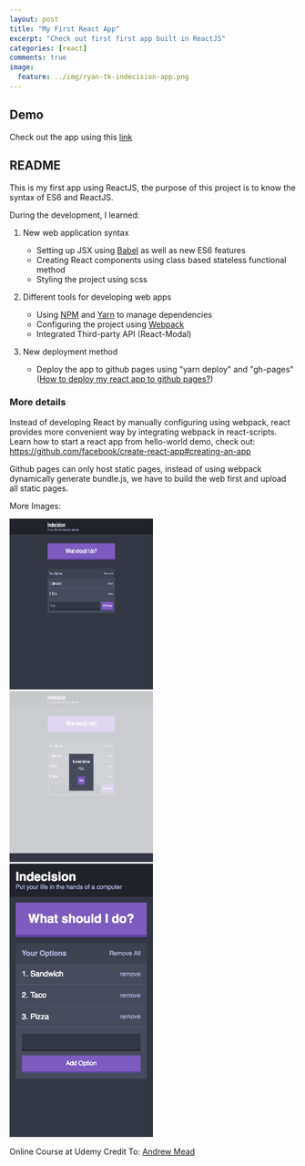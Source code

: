 ```yaml
---
layout: post
title: "My First React App"
excerpt: "Check out first first app built in ReactJS"
categories: [react]
comments: true
image:
  feature: ../img/ryan-tk-indecision-app.png
---
```


## Demo

Check out the app using this [link](https://ryan.tk/indecision-app)

## README

This is my first app using ReactJS, the purpose of this project is to know the syntax of ES6 and ReactJS.

During the development, I learned:

1. New web application syntax
    * Setting up JSX using [Babel](https://babeljs.io/) as well as new ES6 features
    * Creating React components using class based stateless functional method
    * Styling the project using scss

2. Different tools for developing web apps
    * Using [NPM](https://www.npmjs.com/) and [Yarn](https://yarnpkg.com/) to manage dependencies
    * Configuring the project using [Webpack](https://webpack.js.org)
    * Integrated Third-party API (React-Modal)

3. New deployment method 
    * Deploy the app to github pages using "yarn deploy" and "gh-pages"
    ([How to deploy my react app to github pages?](https://github.com/facebook/create-react-app/blob/master/packages/react-scripts/template/README.md#github-pages))
    
### More details

Instead of developing React by manually configuring using webpack, react provides more convenient way by integrating webpack in 
react-scripts. Learn how to start a react app from hello-world demo, check out: https://github.com/facebook/create-react-app#creating-an-app 

Github pages can only host static pages, instead of using webpack dynamically generate bundle.js, we have to build the web first and upload
all static pages.

More Images:

<img src="/img/ryan-tk-indecision-app2.png" width="50%" height="300">

<img src="/img/ryan-tk-indecision-app3.png" width="50%" height="300">

<img src="/img/ryan-tk-indecision-app4.png" width="50%" >

Online Course at Udemy Credit To: [Andrew Mead](https://www.udemy.com/react-2nd-edition/learn/v4/overview)